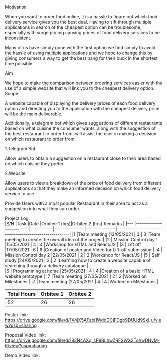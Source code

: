 Motivation 

When you want to order food online, it is a hassle to figure out which food delivery service gives you the best deal. Having to sift through multiple applications in search of the cheapest option can be troublesome, especially with surge pricing causing prices of food delivery services to be inconsistent.

Many of us have simply gone with the first option we find simply to avoid the hassle of using multiple applications and we hope to change this by giving consumers a way to get the best bang for their buck in the shortest time possible. 

Aim 

We hope to make the comparison between ordering services easier with the use of a simple website that will link you to the cheapest delivery option. 
Scope

A website capable of displaying the delivery prices of each food delivery option and directing you to the application with the cheapest delivery price will be the main deliverable. 

Additionally, a telegram bot which gives suggestions of different restaurants based on what cuisine the consumer wants, along with the suggestion of the best restaurant to order from, will assist the user in making a decision on which restaurant to order from.


1.Telegram Bot

Allow users to obtain a suggestion on a restaurant close to their area based on which cuisine they prefer

2.Website


Allow users to view a breakdown of the price of food delivery from different applications so that they make an informed decision on which food delivery service to use.

Provide Users with a most popular Restaurant in their area to act as a suggestion into what they can order. 
    
Project Log:    
|S/N |Task                     |Date       |Orbitee 1 (hrs)|Orbitee 2 (hrs)|Remarks                                               |
|--- |-------------------------|-----------|---------------|---------------|------------------------------------------------------|
|1   |Team meeting             |13/05/2021 |       3       |      3        |Team meeting to create the overall idea of the project|
|2   | Mission Control day 1   |15/05/2021 |       4       |      4        |Workshop for HTML and React/JS                        | 
|3   | Lift off                |17/05/2021 |       6       |      6        |Creation of poster and Video for Lift-off submission  |
|4   | Mission Control day 2   |22/05/2021 |       2       |      2        |Workshop for  React/JS                                | 
|5   | Self study              |24/05/2021 |       2       |      2        |Learning how to create a website capable of searching through a delivery catalogue |  
|6   | Programming at home     |25/05/2021 |       4       |      4        |Creation of a basic HTML website prototype  | 
|7   |Team meeting             |27/05/2021 |       2       |      2        |Worked on Milestones   |
|7   |Team meeting             |27/05/2021 |       4       |      4        |Worked on Milestones   | 






Total Hours |Orbitee 1|Orbitee 2|
|-----------|---------|---------|
52|26|26


Poster link: https://drive.google.com/file/d/1X4jX5AFzbi1WddDCjFDgb9DUUd9Ski_u/view?usp=sharing

Proposal Video link: https://drive.google.com/file/d/183N4AXq_sP9BLhwZRFSWX2TohwDHvM-6/view?usp=sharing 

Demo Video link: 





 
